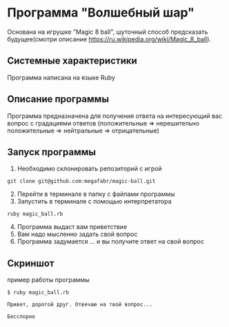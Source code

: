# Программа "Волшебный шар"
Основана на игрушке "Magic 8 ball", шуточный способ предсказать будущее(смотри описание https://ru.wikipedia.org/wiki/Magic_8_ball).

## Системные характеристики
Программа написана на языке Ruby

## Описание программы
Программа предназначена для получения ответа на интересующий вас вопрос
c градациями ответов (положительные => нерешительно положительные => нейтральные => отрицательные)

## Запуск программы
1. Необходимо склонировать репозиторий с игрой
```
git clone git@github.com:megafabr/magic-ball.git
```
2. Перейти в терминале в папку с файлами программы
3. Запустить в терминале с помощью интерпретатора 
```
ruby magic_ball.rb
```
4. Программа выдаст вам приветствие
5. Вам надо мысленно задать свой вопрос
6. Программа задумается ... и вы получите ответ на свой вопрос

## Скриншот

пример работы программы

```console
$ ruby magic_ball.rb

Привет, дорогой друг. Отвечаю на твой вопрос...

Бесспорно
```


